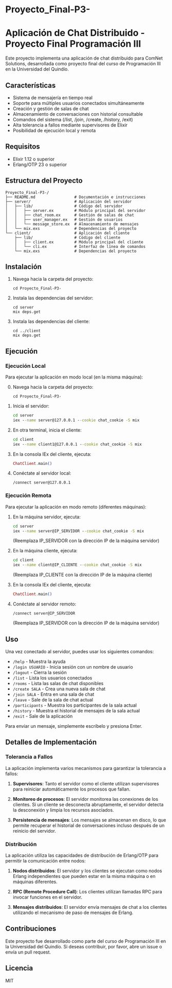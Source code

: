 # Proyecto_Final-P3-

# Aplicación de Chat Distribuido - Proyecto Final Programación III

Este proyecto implementa una aplicación de chat distribuido para ComNet Solutions, desarrollada como proyecto final del curso de Programación III en la Universidad del Quindío.

## Características

- Sistema de mensajería en tiempo real
- Soporte para múltiples usuarios conectados simultáneamente
- Creación y gestión de salas de chat
- Almacenamiento de conversaciones con historial consultable
- Comandos del sistema (/list, /join, /create, /history, /exit)
- Alta tolerancia a fallos mediante supervisores de Elixir
- Posibilidad de ejecución local y remota

## Requisitos

- Elixir 1.12 o superior
- Erlang/OTP 23 o superior

## Estructura del Proyecto

```
Proyecto_Final-P3-/
├── README.md                 # Documentación e instrucciones
├── server/                   # Aplicación del servidor
│   ├── lib/                  # Código del servidor
│   │   ├── server.ex         # Módulo principal del servidor
│   │   ├── chat_room.ex      # Gestión de salas de chat
│   │   ├── user_manager.ex   # Gestión de usuarios
│   │   └── message_store.ex  # Almacenamiento de mensajes
│   └── mix.exs               # Dependencias del proyecto
└── client/                   # Aplicación del cliente
    ├── lib/                  # Código del cliente
    │   ├── client.ex         # Módulo principal del cliente
    │   └── cli.ex            # Interfaz de línea de comandos
    └── mix.exs               # Dependencias del proyecto
```

## Instalación

1. Navega hacia la carpeta del proyecto:
   ```
   cd Proyecto_Final-P3-
   ```

2. Instala las dependencias del servidor:
   ```
   cd server
   mix deps.get
   ```

3. Instala las dependencias del cliente:
   ```
   cd ../client
   mix deps.get
   ```

## Ejecución

### Ejecución Local

Para ejecutar la aplicación en modo local (en la misma máquina):

0. Navega hacia la carpeta del proyecto:
   ```
   cd Proyecto_Final-P3-
   ```

1. Inicia el servidor:
   ```cmd
   cd server
   iex --name server@127.0.0.1 --cookie chat_cookie -S mix
   ```

2. En otra terminal, inicia el cliente:
   ```cmd
   cd client
   iex --name client1@127.0.0.1 --cookie chat_cookie -S mix
   ```

3. En la consola IEx del cliente, ejecuta:
   ```elixir
   ChatClient.main()
   ```

4. Conéctate al servidor local:
   ```
   /connect server@127.0.0.1
   ```

### Ejecución Remota

Para ejecutar la aplicación en modo remoto (diferentes máquinas):

1. En la máquina servidor, ejecuta:
   ```cmd
   cd server
   iex --name server@IP_SERVIDOR --cookie chat_cookie -S mix
   ```
   (Reemplaza IP_SERVIDOR con la dirección IP de la máquina servidor)

2. En la máquina cliente, ejecuta:
   ```cmd
   cd client
   iex --name client@IP_CLIENTE --cookie chat_cookie -S mix
   ```
   (Reemplaza IP_CLIENTE con la dirección IP de la máquina cliente)

3. En la consola IEx del cliente, ejecuta:
   ```elixir
   ChatClient.main()
   ```

4. Conéctate al servidor remoto:
   ```
   /connect server@IP_SERVIDOR
   ```
   (Reemplaza IP_SERVIDOR con la dirección IP de la máquina servidor)

## Uso

Una vez conectado al servidor, puedes usar los siguientes comandos:

- `/help` - Muestra la ayuda
- `/login USUARIO` - Inicia sesión con un nombre de usuario
- `/logout` - Cierra la sesión
- `/list` - Lista los usuarios conectados
- `/rooms` - Lista las salas de chat disponibles
- `/create SALA` - Crea una nueva sala de chat
- `/join SALA` - Entra en una sala de chat
- `/leave` - Sale de la sala de chat actual
- `/participants` - Muestra los participantes de la sala actual
- `/history` - Muestra el historial de mensajes de la sala actual
- `/exit` - Sale de la aplicación

Para enviar un mensaje, simplemente escríbelo y presiona Enter.

## Detalles de Implementación

### Tolerancia a Fallos

La aplicación implementa varios mecanismos para garantizar la tolerancia a fallos:

1. **Supervisores**: Tanto el servidor como el cliente utilizan supervisores para reiniciar automáticamente los procesos que fallan.

2. **Monitoreo de procesos**: El servidor monitorea las conexiones de los clientes. Si un cliente se desconecta abruptamente, el servidor detecta la desconexión y limpia los recursos asociados.

3. **Persistencia de mensajes**: Los mensajes se almacenan en disco, lo que permite recuperar el historial de conversaciones incluso después de un reinicio del servidor.

### Distribución

La aplicación utiliza las capacidades de distribución de Erlang/OTP para permitir la comunicación entre nodos:

1. **Nodos distribuidos**: El servidor y los clientes se ejecutan como nodos Erlang independientes que pueden estar en la misma máquina o en máquinas diferentes.

2. **RPC (Remote Procedure Call)**: Los clientes utilizan llamadas RPC para invocar funciones en el servidor.

3. **Mensajes distribuidos**: El servidor envía mensajes de chat a los clientes utilizando el mecanismo de paso de mensajes de Erlang.

## Contribuciones

Este proyecto fue desarrollado como parte del curso de Programación III en la Universidad del Quindío. Si deseas contribuir, por favor, abre un issue o envía un pull request.

## Licencia

MIT